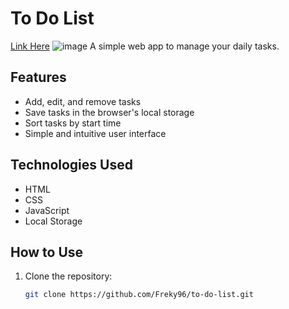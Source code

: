 # To Do List
[Link Here](https://todolist-freky96.netlify.app/)
![image](https://github.com/user-attachments/assets/c235d441-d327-4fdc-9509-f52fb1446d49)
A simple web app to manage your daily tasks.

## Features

- Add, edit, and remove tasks
- Save tasks in the browser's local storage
- Sort tasks by start time
- Simple and intuitive user interface

## Technologies Used

- HTML
- CSS
- JavaScript
- Local Storage

## How to Use

1. Clone the repository:
   ```sh
   git clone https://github.com/Freky96/to-do-list.git
